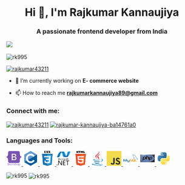 <h1 align="center">Hi 👋, I'm Rajkumar Kannaujiya</h1>
<h3 align="center">A passionate frontend developer from India</h3>
<img src="https://ik.imagekit.io/vokfeyj7ml7/f_T-fCNMT0GKw4.jpg?ik-sdk-version=javascript-1.4.3&updatedAt=1646397352093">

<p align="left"> <img src="https://komarev.com/ghpvc/?username=rk995&label=Profile%20views&color=0e75b6&style=flat" alt="rk995" /> </p>

<p align="left"> <a href="https://twitter.com/rajkumar43211" target="blank"><img src="https://img.shields.io/twitter/follow/rajkumar43211?logo=twitter&style=for-the-badge" alt="rajkumar43211" /></a> </p>

- 🔭 I’m currently working on **E- commerce website**

- 📫 How to reach me **rajkumarkannaujiya89@gmail.com**

<h3 align="left">Connect with me:</h3>
<p align="left">
<a href="https://twitter.com/rajkumar43211" target="blank"><img align="center" src="https://raw.githubusercontent.com/rahuldkjain/github-profile-readme-generator/master/src/images/icons/Social/twitter.svg" alt="rajkumar43211" height="30" width="40" /></a>
<a href="https://linkedin.com/in/rajkumar-kannaujiya-ba14761a0" target="blank"><img align="center" src="https://raw.githubusercontent.com/rahuldkjain/github-profile-readme-generator/master/src/images/icons/Social/linked-in-alt.svg" alt="rajkumar-kannaujiya-ba14761a0" height="30" width="40" /></a>
</p>

<h3 align="left">Languages and Tools:</h3>
<p align="left"> <a href="https://getbootstrap.com" target="_blank" rel="noreferrer"> <img src="https://raw.githubusercontent.com/devicons/devicon/master/icons/bootstrap/bootstrap-plain-wordmark.svg" alt="bootstrap" width="40" height="40"/> </a> <a href="https://www.cprogramming.com/" target="_blank" rel="noreferrer"> <img src="https://raw.githubusercontent.com/devicons/devicon/master/icons/c/c-original.svg" alt="c" width="40" height="40"/> </a> <a href="https://www.w3schools.com/css/" target="_blank" rel="noreferrer"> <img src="https://raw.githubusercontent.com/devicons/devicon/master/icons/css3/css3-original-wordmark.svg" alt="css3" width="40" height="40"/> </a> <a href="https://dotnet.microsoft.com/" target="_blank" rel="noreferrer"> <img src="https://raw.githubusercontent.com/devicons/devicon/master/icons/dot-net/dot-net-original-wordmark.svg" alt="dotnet" width="40" height="40"/> </a> <a href="https://www.w3.org/html/" target="_blank" rel="noreferrer"> <img src="https://raw.githubusercontent.com/devicons/devicon/master/icons/html5/html5-original-wordmark.svg" alt="html5" width="40" height="40"/> </a> <a href="https://www.java.com" target="_blank" rel="noreferrer"> <img src="https://raw.githubusercontent.com/devicons/devicon/master/icons/java/java-original.svg" alt="java" width="40" height="40"/> </a> <a href="https://developer.mozilla.org/en-US/docs/Web/JavaScript" target="_blank" rel="noreferrer"> <img src="https://raw.githubusercontent.com/devicons/devicon/master/icons/javascript/javascript-original.svg" alt="javascript" width="40" height="40"/> </a> <a href="https://www.mysql.com/" target="_blank" rel="noreferrer"> <img src="https://raw.githubusercontent.com/devicons/devicon/master/icons/mysql/mysql-original-wordmark.svg" alt="mysql" width="40" height="40"/> </a> <a href="https://www.php.net" target="_blank" rel="noreferrer"> <img src="https://raw.githubusercontent.com/devicons/devicon/master/icons/php/php-original.svg" alt="php" width="40" height="40"/> </a> <a href="https://www.python.org" target="_blank" rel="noreferrer"> <img src="https://raw.githubusercontent.com/devicons/devicon/master/icons/python/python-original.svg" alt="python" width="40" height="40"/> </a> </p>

<p><img align="left" src="https://github-readme-stats.vercel.app/api/top-langs?username=rk995&show_icons=true&locale=en&layout=compact" alt="rk995" /></p>

<p>&nbsp;<img align="center" src="https://github-readme-stats.vercel.app/api?username=rk995&show_icons=true&locale=en" alt="rk995" /></p>
